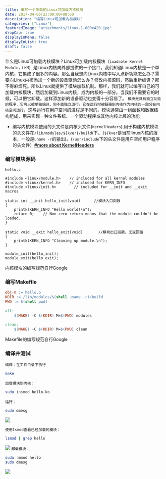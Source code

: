 ```yaml
---
title: 编写一个简单的Linux可加载内核模块
date: 2017-04-05T23:00:00+08:00
description: "编写Linux可加载内核模块"
categories: ["Linux"]
featuredImage: "attachments/linux-1-800x420.jpg"
dropCap: true
displayInMenu: false
displayInList: true
draft: false
---
```


什么是Linux可加载内核模块？Linux可加载内核模块（`Loadable Kernel Module，LKM`）是Linux内核向外部提供的一个接口。我们知道Linux内核是一个单内核，它集成了很多的内容。那么当我想向Linux内核中写入点新功能怎么办？需要向Linux内核添加一个新的设备驱动怎么办？修改内核源码，然后重新编译？那不得麻烦死。所以Linux就提供了模块加载机制。那样，我们就可以编写自己的可加载内核模块，然后加载到Linux内核，成为内核的一部分。当我们不需要它的时候，可以把它卸载。这样添加新的设备驱动也变得十分容易了。
`模块是具有独立功能的程序，它可以被单独编译，但不能独立运行。它在运行时被链接到内核作为内核的一部分在内核空间运行`，这与运行在用户空间的进程是不同的。模块通常由一组函数和数据结构组成，用来实现一种文件系统、一个驱动程序或其他内核上层的功能。


<!-- more -->

- 编写内核模块使用的头文件是内核头文件(`KernelHeaders`),用于构建内核模块的头文件在`/lib/modules/${kver}/build`(下。（`${kver`是当前linux内核的版本，一般是`uname -r`的输出)。(`/usr/include`下的头文件是用户空间用户程序的头文件）**[#more about KernelHeaders](https://kernelnewbies.org/KernelHeaders)**

### 编写模块源码
`hello.c`
```1c
#include <linux/module.h>    // included for all kernel modules
#include <linux/kernel.h>    // included for KERN_INFO
#include <linux/init.h>        // included for __init and __exit macros

static int __init hello_init(void)      //模块入口函数
{
    printk(KERN_INFO "Hello world!\n");
    return 0;    // Non-zero return means that the module couldn't be loaded.
}

static void __exit hello_exit(void)       //模块出口函数，无返回值
{
    printk(KERN_INFO "Cleaning up module.\n");
}

module_init(hello_init);
module_exit(hello_exit);
```
内核模块的编写规范自行Google

### 编写Makefile
```makefile
obj-m := hello.o
KDIR := /lib/modules/$(shell uname -r)/build
PWD := $(shell pwd)
 
all:
	$(MAKE) -C $(KDIR) M=$(PWD) modules
 
clean:
	$(MAKE) -C $(KDIR) M=$(PWD) clean
```
Makefile的编写规范自行Google
### 编译并测试
`编译：在工作目录下执行`
```bash
make
```
`加载模块到内核：`
```bash
sudo insmod hello.ko
```
`运行：`
```bash
sudo dmesg
```
![](/attachments/linux-modules/linux-modules-1.png)

`使用lsmod查看已经加载的模块：`
```bash
lsmod | grep hello
```
![](/attachments/linux-modules/linux-modules-2.png)
`卸载模块：`
```bash
sudo rmmod hello
sudo dmesg
```
![](/attachments/linux-modules/linux-modules-3.png)
